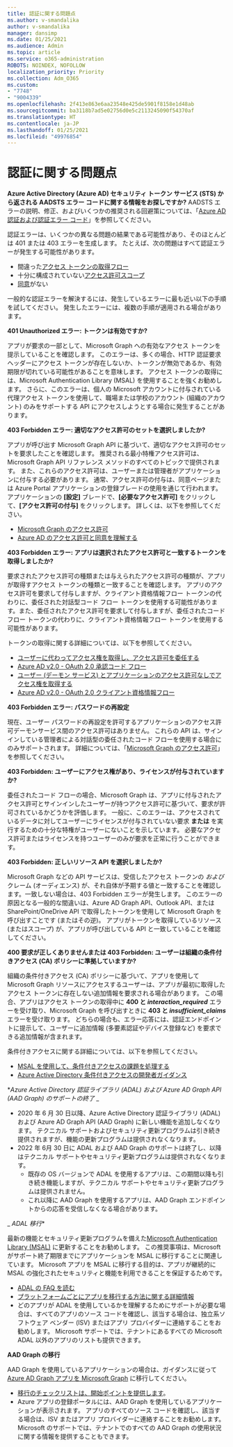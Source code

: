 ```yaml
---
title: 認証に関する問題点
ms.author: v-smandalika
author: v-smandalika
manager: dansimp
ms.date: 01/25/2021
ms.audience: Admin
ms.topic: article
ms.service: o365-administration
ROBOTS: NOINDEX, NOFOLLOW
localization_priority: Priority
ms.collection: Adm_O365
ms.custom:
- "7748"
- "9004339"
ms.openlocfilehash: 2f413e863e6aa23548e425de5901f8158e1d48ab
ms.sourcegitcommit: ba3118b7ad5e02756d0e5c2113245090f54370af
ms.translationtype: HT
ms.contentlocale: ja-JP
ms.lasthandoff: 01/25/2021
ms.locfileid: "49976854"
---
```

# <a name="authentication-issues"></a>認証に関する問題点

**Azure Active Directory (Azure AD) セキュリティ トークン サービス (STS) から返される AADSTS エラー コードに関する情報をお探しですか?** AADSTS エラーの説明、修正、およびいくつかの推奨される回避策については、「[Azure AD 認証および認証エラー コード](https://docs.microsoft.com/azure/active-directory/develop/reference-aadsts-error-codes)」を参照してください。

認証エラーは、いくつかの異なる問題の結果である可能性があり、そのほとんどは 401 または 403 エラーを生成します。 たとえば、次の問題はすべて認証エラーが発生する可能性があります。

- 間違った[アクセス トークンの取得フロー](https://docs.microsoft.com/azure/active-directory/develop/authentication-vs-authorization) 
- 十分に構成されていない[アクセス許可スコープ](https://docs.microsoft.com/azure/active-directory/develop/v2-permissions-and-consent) 
- [同意](https://docs.microsoft.com/azure/active-directory/develop/howto-convert-app-to-be-multi-tenant#understanding-user-and-admin-consent)がない

一般的な認証エラーを解決するには、発生しているエラーに最も近い以下の手順を試してください。 発生したエラーには、複数の手順が適用される場合があります。

**401 Unauthorized エラー: トークンは有効ですか?**

アプリが要求の一部として、Microsoft Graph への有効なアクセス トークンを提示していることを確認します。 このエラーは、多くの場合、HTTP 認証要求ヘッダーにアクセス トークンが存在しないか、トークンが無効であるか、有効期限が切れている可能性があることを意味します。 アクセス トークンの取得には、Microsoft Authentication Library (MSAL) を使用することを強くお勧めします。 さらに、このエラーは、個人の Microsoft アカウントに付与されている代理アクセス トークンを使用して、職場または学校のアカウント (組織のアカウント) のみをサポートする API にアクセスしようとする場合に発生することがあります。

**403 Forbidden エラー: 適切なアクセス許可のセットを選択しましたか?**

アプリが呼び出す Microsoft Graph API に基づいて、適切なアクセス許可のセットを要求したことを確認します。 推奨される最小特権アクセス許可は、Microsoft Graph API リファレンス メソッドのすべてのトピックで提供されます。 また、これらのアクセス許可は、ユーザーまたは管理者がアプリケーションに付与する必要があります。 通常、アクセス許可の付与は、同意ページまたは Azure Portal アプリケーションの登録ブレードの使用を通じて行われます。 アプリケーションの **[設定]** ブレードで、**[必要なアクセス許可]** をクリックして、**[アクセス許可の付与]** をクリックします。 詳しくは、以下を参照してください。

- [Microsoft Graph のアクセス許可](https://docs.microsoft.com/graph/permissions-reference) 
- [Azure AD のアクセス許可と同意を理解する](https://docs.microsoft.com/azure/active-directory/develop/v2-permissions-and-consent)

**403 Forbidden エラー: アプリは選択されたアクセス許可と一致するトークンを取得しましたか?**

要求されたアクセス許可の種類または与えられたアクセス許可の種類が、アプリが取得すアクセス トークンの種類と一致することを確認します。 アプリのアクセス許可を要求して付与しますが、クライアント資格情報フロー トークンの代わりに、委任された対話型コード フロー トークンを使用する可能性があります。また、委任されたアクセス許可を要求して付与しますが、委任されたコード フロー トークンの代わりに、クライアント資格情報フロー トークンを使用する可能性があります。

トークンの取得に関する詳細については、以下を参照してください。

- [ユーザーに代わってアクセス権を取得し、アクセス許可を委任する](https://docs.microsoft.com/graph/auth-v2-user) 
- [Azure AD v2.0 - OAuth 2.0 承認コード フロー](https://docs.microsoft.com/azure/active-directory/develop/v2-oauth2-auth-code-flow) 
- [ユーザー (デーモン サービス) とアプリケーションのアクセス許可なしでアクセス権を取得する](https://docs.microsoft.com/graph/auth-v2-service) 
- [Azure AD v2.0 - OAuth 2.0 クライアント資格情報フロー](https://docs.microsoft.com/azure/active-directory/develop/v2-oauth2-client-creds-grant-flow)

**403 Forbidden エラー: パスワードの再設定**

現在、ユーザー パスワードの再設定を許可するアプリケーションのアクセス許可デーモンサービス間のアクセス許可はありません。 これらの API は、サインインしている管理者による対話型の委任されたコード フローを使用する場合にのみサポートされます。 詳細については、「[Microsoft Graph のアクセス許可](https://docs.microsoft.com/graph/permissions-reference)」を参照してください。

**403 Forbidden: ユーザーにアクセス権があり、ライセンスが付与されていますか?**

委任されたコード フローの場合、Microsoft Graph は、アプリに付与されたアクセス許可とサインインしたユーザーが持つアクセス許可に基づいて、要求が許可されているかどうかを評価します。 一般に、このエラーは、アクセスされているデータに対してユーザーにライセンスが付与されていない要求 **または** を実行するための十分な特権がユーザーにないことを示しています。 必要なアクセス許可またはライセンスを持つユーザーのみが要求を正常に行うことができます。

**403 Forbidden: 正しいリソース API を選択しましたか?**

Microsoft Graph などの API サービスは、受信したアクセス トークンの *および* クレーム (オーディエンス) が、それ自体が予期する値と一致することを確認します。一致しない場合は、403 Forbidden エラーが発生します。 このエラーの原因となる一般的な間違いは、Azure AD Graph API、Outlook API、または SharePoint/OneDrive API で取得したトークンを使用して Microsoft Graph を呼び出すことです (またはその逆)。 アプリがトークンを取得しているリソース (またはスコープ) が、アプリが呼び出している API と一致していることを確認してください。

**400 要求が正しくありませんまたは 403 Forbidden: ユーザーは組織の条件付きアクセス (CA) ポリシーに準拠していますか?**

組織の条件付きアクセス (CA) ポリシーに基づいて、アプリを使用して Microsoft Graph リソースにアクセスするユーザーは、アプリが最初に取得したアクセス トークンに存在しない追加情報を要求される場合があります。 この場合、アプリはアクセス トークンの取得中に **400 と *interaction_required*** エラーを受け取り、Microsoft Graph を呼び出すときに **403 と *insufficient_claims*** エラーを受け取ります。 どちらの場合も、エラー応答には、認証エンドポイントに提示して、ユーザーに追加情報 (多要素認証やデバイス登録など) を要求できる追加情報が含まれます。

条件付きアクセスに関する詳細については、以下を参照してください。

- [MSAL を使用して、条件付きアクセスの課題を処理する](https://docs.microsoft.com/azure/active-directory/develop/msal-error-handling-dotnet#conditional-access-and-claims-challenges) 
- [Azure Active Directory 条件付きアクセスの開発者ガイダンス](https://docs.microsoft.com/azure/active-directory/develop/v2-conditional-access-dev-guide)

**_Azure Active Directory 認証ライブラリ (ADAL) および Azure AD Graph API (AAD Graph) のサポートの終了_* _

- 2020 年 6 月 30 日以降、Azure Active Directory 認証ライブラリ (ADAL) および Azure AD Graph API (AAD Graph) に新しい機能を追加しなくなります。 テクニカル サポートおよびセキュリティ更新プログラムは引き続き提供されますが、機能の更新プログラムは提供されなくなります。
- 2022 年 6月 30 日に ADAL および AAD Graph のサポートは終了し、以降はテクニカル サポートやセキュリティ更新プログラムは提供されなくなります。
    - 既存の OS バージョンで ADAL を使用するアプリは、この期間以降も引き続き機能しますが、テクニカル サポートやセキュリティ更新プログラムは提供されません。
    - これ以降に AAD Graph を使用するアプリは、AAD Graph エンドポイントからの応答を受信しなくなる場合があります。

_ *ADAL 移行**

最新の機能とセキュリティ更新プログラムを備えた[Microsoft Authentication Library (MSAL)](https://docs.microsoft.com/azure/active-directory/develop/v2-overview) に更新することをお勧めします。 この推奨事項は、Microsoft がサポート終了期限までにアプリケーションを MSAL に移行することに関連しています。 Microsoft アプリを MSAL に移行する目的は、アプリが継続的に MSAL の強化されたセキュリティと機能を利用できることを保証するためです。

- [ADAL の FAQ を読む](https://docs.microsoft.com/azure/active-directory/develop/msal-migration#frequently-asked-questions-faq) 
- [プラットフォームごとにアプリを移行する方法に関する詳細情報](https://docs.microsoft.com/azure/active-directory/develop/msal-migration#frequently-asked-questions-faq) 
- どのアプリが ADAL を使用しているかを理解するためにサポートが必要な場合は、すべてのアプリのソース コードを確認し、該当する場合は、独立系ソフトウェア ベンダー (ISV) またはアプリ プロバイダーに連絡することをお勧めします。 Microsoft サポートでは、テナントにあるすべての Microsoft ADAL 以外のアプリのリストも提供できます。

**AAD Graph の移行**

AAD Graph を使用しているアプリケーションの場合は、ガイダンスに従って [Azure AD Graph アプリを Microsoft Graph](https://docs.microsoft.com/graph/migrate-azure-ad-graph-planning-checklist?view=graph-rest-1.0&preserve-view=true) に移行してください。

- [移行のチェックリストは、開始ポイントを提供します](https://docs.microsoft.com/graph/migrate-azure-ad-graph-planning-checklist)。 
- Azure アプリの登録ポータルには、AAD Graph を使用しているアプリケーションが表示されます。 アプリのすべてのソース コードを確認し、該当する場合は、ISV またはアプリ プロバイダーに連絡することをお勧めします。 Microsoft のサポートでは、テナントでのすべての AAD Graph の使用状況に関する情報を提供することもできます。

 










